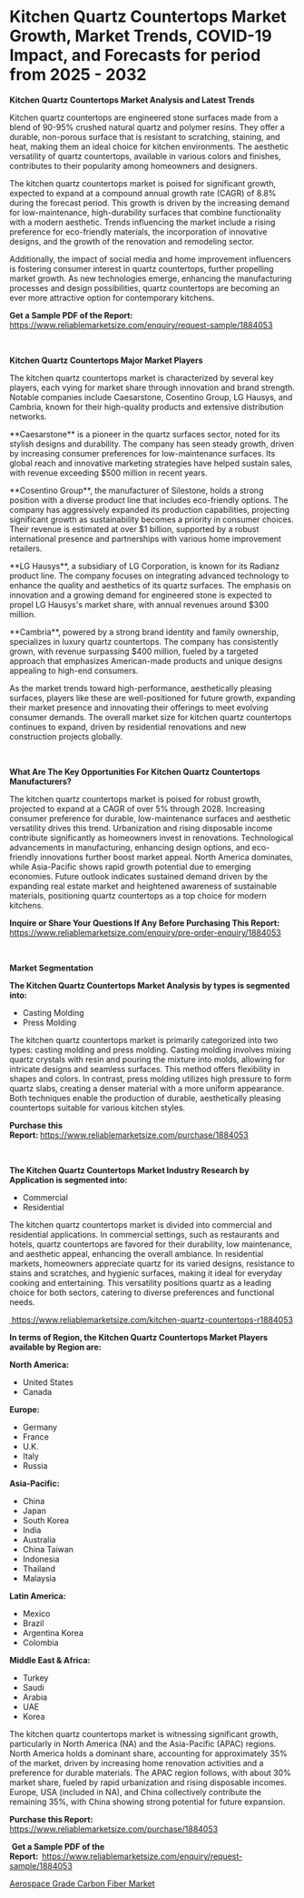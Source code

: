 <p><h1>Kitchen Quartz Countertops Market Growth, Market Trends, COVID-19 Impact, and Forecasts for period from 2025 - 2032</h1></p><p><strong>Kitchen Quartz Countertops Market Analysis and Latest Trends</strong></p>
<p><p>Kitchen quartz countertops are engineered stone surfaces made from a blend of 90-95% crushed natural quartz and polymer resins. They offer a durable, non-porous surface that is resistant to scratching, staining, and heat, making them an ideal choice for kitchen environments. The aesthetic versatility of quartz countertops, available in various colors and finishes, contributes to their popularity among homeowners and designers.</p><p>The kitchen quartz countertops market is poised for significant growth, expected to expand at a compound annual growth rate (CAGR) of 8.8% during the forecast period. This growth is driven by the increasing demand for low-maintenance, high-durability surfaces that combine functionality with a modern aesthetic. Trends influencing the market include a rising preference for eco-friendly materials, the incorporation of innovative designs, and the growth of the renovation and remodeling sector. </p><p>Additionally, the impact of social media and home improvement influencers is fostering consumer interest in quartz countertops, further propelling market growth. As new technologies emerge, enhancing the manufacturing processes and design possibilities, quartz countertops are becoming an ever more attractive option for contemporary kitchens.</p></p>
<p><strong>Get a Sample PDF of the Report:&nbsp;</strong> <a href="https://www.reliablemarketsize.com/enquiry/request-sample/1884053?utm_campaign=3527&utm_medium=2&utm_source=Github&utm_content=ia&utm_term=01042025&utm_id=kitchen-quartz-countertops">https://www.reliablemarketsize.com/enquiry/request-sample/1884053</a></p>
<p>&nbsp;</p>
<p><strong>Kitchen Quartz Countertops Major Market Players</strong></p>
<p><p>The kitchen quartz countertops market is characterized by several key players, each vying for market share through innovation and brand strength. Notable companies include Caesarstone, Cosentino Group, LG Hausys, and Cambria, known for their high-quality products and extensive distribution networks.</p><p>**Caesarstone** is a pioneer in the quartz surfaces sector, noted for its stylish designs and durability. The company has seen steady growth, driven by increasing consumer preferences for low-maintenance surfaces. Its global reach and innovative marketing strategies have helped sustain sales, with revenue exceeding $500 million in recent years.</p><p>**Cosentino Group**, the manufacturer of Silestone, holds a strong position with a diverse product line that includes eco-friendly options. The company has aggressively expanded its production capabilities, projecting significant growth as sustainability becomes a priority in consumer choices. Their revenue is estimated at over $1 billion, supported by a robust international presence and partnerships with various home improvement retailers.</p><p>**LG Hausys**, a subsidiary of LG Corporation, is known for its Radianz product line. The company focuses on integrating advanced technology to enhance the quality and aesthetics of its quartz surfaces. The emphasis on innovation and a growing demand for engineered stone is expected to propel LG Hausys's market share, with annual revenues around $300 million.</p><p>**Cambria**, powered by a strong brand identity and family ownership, specializes in luxury quartz countertops. The company has consistently grown, with revenue surpassing $400 million, fueled by a targeted approach that emphasizes American-made products and unique designs appealing to high-end consumers.</p><p>As the market trends toward high-performance, aesthetically pleasing surfaces, players like these are well-positioned for future growth, expanding their market presence and innovating their offerings to meet evolving consumer demands. The overall market size for kitchen quartz countertops continues to expand, driven by residential renovations and new construction projects globally.</p></p>
<p>&nbsp;</p>
<p><strong>What Are The Key Opportunities For Kitchen Quartz Countertops Manufacturers?</strong></p>
<p><p>The kitchen quartz countertops market is poised for robust growth, projected to expand at a CAGR of over 5% through 2028. Increasing consumer preference for durable, low-maintenance surfaces and aesthetic versatility drives this trend. Urbanization and rising disposable income contribute significantly as homeowners invest in renovations. Technological advancements in manufacturing, enhancing design options, and eco-friendly innovations further boost market appeal. North America dominates, while Asia-Pacific shows rapid growth potential due to emerging economies. Future outlook indicates sustained demand driven by the expanding real estate market and heightened awareness of sustainable materials, positioning quartz countertops as a top choice for modern kitchens.</p></p>
<p><strong>Inquire or Share Your Questions If Any Before Purchasing This Report:</strong> <a href="https://www.reliablemarketsize.com/enquiry/pre-order-enquiry/1884053?utm_campaign=3527&utm_medium=2&utm_source=Github&utm_content=ia&utm_term=01042025&utm_id=kitchen-quartz-countertops">https://www.reliablemarketsize.com/enquiry/pre-order-enquiry/1884053</a></p>
<p>&nbsp;</p>
<p><strong>Market Segmentation</strong></p>
<p><strong>The Kitchen Quartz Countertops Market Analysis by types is segmented into:</strong></p>
<p><ul><li>Casting Molding</li><li>Press Molding</li></ul></p>
<p><p>The kitchen quartz countertops market is primarily categorized into two types: casting molding and press molding. Casting molding involves mixing quartz crystals with resin and pouring the mixture into molds, allowing for intricate designs and seamless surfaces. This method offers flexibility in shapes and colors. In contrast, press molding utilizes high pressure to form quartz slabs, creating a denser material with a more uniform appearance. Both techniques enable the production of durable, aesthetically pleasing countertops suitable for various kitchen styles.</p></p>
<p><strong>Purchase this Report:&nbsp;</strong><a href="https://www.reliablemarketsize.com/purchase/1884053?utm_campaign=3527&utm_medium=2&utm_source=Github&utm_content=ia&utm_term=01042025&utm_id=kitchen-quartz-countertops">https://www.reliablemarketsize.com/purchase/1884053</a></p>
<p>&nbsp;</p>
<p><strong>The Kitchen Quartz Countertops Market Industry Research by Application is segmented into:</strong></p>
<p><ul><li>Commercial</li><li>Residential</li></ul></p>
<p><p>The kitchen quartz countertops market is divided into commercial and residential applications. In commercial settings, such as restaurants and hotels, quartz countertops are favored for their durability, low maintenance, and aesthetic appeal, enhancing the overall ambiance. In residential markets, homeowners appreciate quartz for its varied designs, resistance to stains and scratches, and hygienic surfaces, making it ideal for everyday cooking and entertaining. This versatility positions quartz as a leading choice for both sectors, catering to diverse preferences and functional needs.</p></p>
<p><a href="https://www.reliablemarketsize.com/kitchen-quartz-countertops-r1884053?utm_campaign=3527&utm_medium=2&utm_source=Github&utm_content=ia&utm_term=01042025&utm_id=kitchen-quartz-countertops">&nbsp;https://www.reliablemarketsize.com/kitchen-quartz-countertops-r1884053</a></p>
<p><strong>In terms of Region, the Kitchen Quartz Countertops Market Players available by Region are:</strong></p>
<p>
    <p> <strong> North America: </strong>
        <ul>
            <li>United States</li>
            <li>Canada</li>
        </ul>
        </p> 
    <p> <strong> Europe: </strong>
        <ul>
            <li>Germany</li>
            <li>France</li>
            <li>U.K.</li>
            <li>Italy</li>
            <li>Russia</li>
        </ul>
        </p> 
    <p> <strong> Asia-Pacific: </strong>
        <ul>
            <li>China</li>
            <li>Japan</li>
            <li>South Korea</li>
            <li>India</li>
            <li>Australia</li>
            <li>China Taiwan</li>
            <li>Indonesia</li>
            <li>Thailand</li>
            <li>Malaysia</li>
        </ul>
        </p> 
    <p> <strong> Latin America: </strong>
        <ul>
            <li>Mexico</li>
            <li>Brazil</li>
            <li>Argentina Korea</li>
            <li>Colombia</li>
        </ul>
        </p> 
    <p> <strong> Middle East & Africa: </strong>
        <ul>
            <li>Turkey</li>
            <li>Saudi</li>
            <li>Arabia</li>
            <li>UAE</li>
            <li>Korea</li>
        </ul>
    </p>
    </p>
<p><p>The kitchen quartz countertops market is witnessing significant growth, particularly in North America (NA) and the Asia-Pacific (APAC) regions. North America holds a dominant share, accounting for approximately 35% of the market, driven by increasing home renovation activities and a preference for durable materials. The APAC region follows, with about 30% market share, fueled by rapid urbanization and rising disposable incomes. Europe, USA (included in NA), and China collectively contribute the remaining 35%, with China showing strong potential for future expansion.</p></p>
<p><strong>Purchase this Report: </strong><a href="https://www.reliablemarketsize.com/purchase/1884053?utm_campaign=3527&utm_medium=2&utm_source=Github&utm_content=ia&utm_term=01042025&utm_id=kitchen-quartz-countertops">https://www.reliablemarketsize.com/purchase/1884053</a></p>
<p>&nbsp;<strong>Get a Sample PDF of the Report:&nbsp;&nbsp;</strong><a href="https://www.reliablemarketsize.com/enquiry/request-sample/1884053?utm_campaign=3527&utm_medium=2&utm_source=Github&utm_content=ia&utm_term=01042025&utm_id=kitchen-quartz-countertops">https://www.reliablemarketsize.com/enquiry/request-sample/1884053</a></p>
<p><strong></strong></p>
<p><p><a href="https://github.com/salodipura00/Market-Research-Report-List-1/blob/main/aerospace-grade-carbon-fiber-market.md?utm_campaign=3527&utm_medium=2&utm_source=Github&utm_content=ia&utm_term=01042025&utm_id=kitchen-quartz-countertops">Aerospace Grade Carbon Fiber Market</a></p></p>